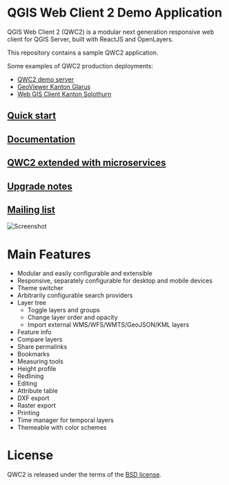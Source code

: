 QGIS Web Client 2 Demo Application
==================================

QGIS Web Client 2 (QWC2) is a modular next generation responsive web client for QGIS Server, built with ReactJS and OpenLayers.

This repository contains a sample QWC2 application.

Some examples of QWC2 production deployments:

- [QWC2 demo server](http://qwc2.sourcepole.ch)
- [GeoViewer Kanton Glarus](https://map.geo.gl.ch/)
- [Web GIS Client Kanton Solothurn](https://geo.so.ch/map/)

## [Quick start](https://github.com/qgis/qwc2-demo-app/blob/master/doc/src/quick_start.md)
## [Documentation](https://github.com/qgis/qwc2-demo-app/tree/master/doc)
## [QWC2 extended with microservices](https://github.com/qwc-services/qwc-docker)
## [Upgrade notes](https://github.com/qgis/qwc2-demo-app/blob/master/UpgradeNotes.md)
## [Mailing list](https://lists.osgeo.org/mailman/listinfo/qgis-qwc2)

![Screenshot](https://github.com/qgis/qwc2-demo-app/blob/gh-pages/Screenshot.jpg?raw=true)

# Main Features

- Modular and easily configurable and extensible
- Responsive, separately configurable for desktop and mobile devices
- Theme switcher
- Arbitrarily configurable search providers
- Layer tree
  * Toggle layers and groups
  * Change layer order and opacity
  - Import external WMS/WFS/WMTS/GeoJSON/KML layers
- Feature info
- Compare layers
- Share permalinks
- Bookmarks
- Measuring tools
- Height profile
- Redlining
- Editing
- Attribute table
- DXF export
- Raster export
- Printing
- Time manager for temporal layers
- Themeable with color schemes

# License

QWC2 is released under the terms of the [BSD license](https://github.com/qgis/qwc2-demo-app/blob/master/LICENSE).
